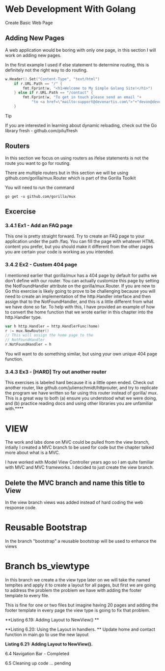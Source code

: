 # Web Development With Golang 

Create Basic Web Page 

## Adding New Pages 

A web application would be boring with only one page, in this section I will work on adding new pages. 

In the first example I used if else statement to determine routing, this is definitely not the right way to do routing.


```go
w.Header().Set("Content-Type", "text/html")
	if r.URL.Path == "/" {
		fmt.Fprint(w, "<h1>Welcome to My Simple Golang Site!</h1>")
	} else if r.URL.Path == "/contact" {
		fmt.Fprint(w, "To get in touch please send an email "+
			"to <a href=\"mailto:support@devonartis.com\">"+"devon@devonartis.com</a>.")
	}
```
> [!TIP]
If you are interested in learning about dynamic reloading, check out the Go library
fresh - github.com/pilu/fresh

> 

## Routers 
In this section we focus on using routers as ifelse statements is not the route you want to go for routing.

There are multiple routers but in this section we will be using github.com/gorilla/mux.Router which is part of the Gorilla Toolkit


You will need to run the command 

`go get -u github.com/gorilla/mux`  

## Excercise 

### 3.4.1 Ex1 - Add an FAQ page
This one is pretty straight forward. Try to create an FAQ page to your application
under the path /faq.
You can fill the page with whatever HTML content you prefer, but you should
make it different from the other pages you are certain your code is working as
you intended.

### 3.4.2 Ex2 - Custom 404 page
I mentioned earlier that gorilla/mux has a 404 page by default for paths we
don’t define with our router. You can actually customize this page by setting
the NotFoundHandler attribute on the gorilla/mux.Router.
If you are new to Go this exercise is likely going to prove to be challenging
because you will need to create an implementation of the http.Handler interface
and then assign that to the NotFoundHandler, and this is a little different from
what we have done so far.
To help with this, I have provided an example of how to convert the home
function that we wrote earlier in this chapter into the http.Handler type.


```go
var h http.Handler = http.HandlerFunc(home)
r := mux.NewRouter()
// This will assign the home page to the
// NotFoundHandler
r.NotFoundHandler = h
```

You will want to do something similar, but using your own unique 404 page
function.

### 3.4.3 Ex3 - [HARD] Try out another router

This exercises is labeled hard because it is a little open ended.
Check out another router, like github.com/julienschmidt/httprouter, and try to
replicate the program we have written so far using this router instead of gorilla/
mux.
This is a great way to both (a) ensure you understood what we were doing, and
(b) practice reading docs and using other libraries you are unfamiliar with.****

# VIEW

The work and labs done on MVC could be pulled from the view branch, intially I created a MVC
branch to be used for code but the chapter talked more about what is a MVC.

I have worked with Model View Controller years ago so I am quite familiar with MVC and MVC frameworks. I decided
to just create the view branch. 

## Delete the MVC branch and name this title to View

In the view branch views was added instead of hard coding the web response code.

# Reusable Bootstrap 

In the branch "bootstrap" a reusable bootstrap will be used to enhance the views 

# Branch bs_viewtype 

In this branch we create a the view type later on we will take the named templtes and apply it to create a layout for all pages, but first we are going to address the problem the problem we have with adding the footer template to every file.

This is fine for one or two files but imagine having 20 pages and adding the footer template in every page the view type is going to fix that problem.

**Listing 6.19: Adding Layout to NewView()
**

**Listing 6.20: Using the Layout in handlers.
**
Update home and contact function in main.go to use the new layout



**Listing 6.21: Adding Layout to NewView().** 

6.4 Navigation Bar - Completed

6.5 Cleaning up code ... pending 







